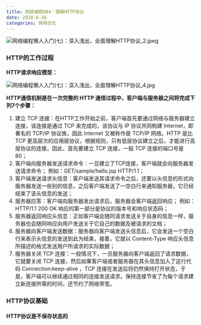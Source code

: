 ```yaml
---
title: 网络编程004：理解HTTP协议
date: 2020-6-16
categories: 网络优化
---
```


![网络编程懒人入门(七)：深入浅出，全面理解HTTP协议_2.jpeg](http://www.52im.net/data/attachment/forum/201806/15/144336adhfhh6ao1dfj9hj.jpeg)



### HTTP的工作过程

**HTTP请求响应模型：**

![网络编程懒人入门(七)：深入浅出，全面理解HTTP协议_4.jpg](http://www.52im.net/data/attachment/forum/201806/15/150222j96nx292xu7nwz87.jpg)



**HTTP通信机制是在一次完整的 HTTP 通信过程中，客户端与服务器之间将完成下列7个步骤：**

1. 建立 TCP 连接：在HTTP工作开始之前，客户端首先要通过网络与服务器建立连接，该连接是通过 TCP 来完成的，该协议与 IP 协议共同构建 Internet，即著名的 TCP/IP 协议族，因此 Internet 又被称作是 TCP/IP 网络。HTTP 是比 TCP 更高层次的应用层协议，根据规则，只有低层协议建立之后，才能进行高层协议的连接，因此，首先要建立 TCP 连接，一般 TCP 连接的端口号是80；
2. 客户端向服务器发送请求命令：一旦建立了TCP连接，客户端就会向服务器发送请求命令；
   例如：GET/sample/hello.jsp HTTP/1.1；
3. 客户端发送请求头信息：客户端发送其请求命令之后，还要以头信息的形式向服务器发送一些别的信息，之后客户端发送了一空白行来通知服务器，它已经结束了该头信息的发送；
4. 服务器应答：客户端向服务器发出请求后，服务器会客户端返回响应；
   例如： HTTP/1.1 200 OK
   响应的第一部分是协议的版本号和响应状态码；
5. 服务器返回响应头信息：正如客户端会随同请求发送关于自身的信息一样，服务器也会随同响应向用户发送关于它自己的数据及被请求的文档；
6. 服务器向客户端发送数据：服务器向客户端发送头信息后，它会发送一个空白行来表示头信息的发送到此为结束，接着，它就以 Content-Type 响应头信息所描述的格式发送用户所请求的实际数据；
7. 服务器关闭 TCP 连接：一般情况下，一旦服务器向客户端返回了请求数据，它就要关闭 TCP 连接，然后如果客户端或者服务器在其头信息加入了这行代码 Connection:keep-alive ，TCP 连接在发送后将仍然保持打开状态，于是，客户端可以继续通过相同的连接发送请求。保持连接节省了为每个请求建立新连接所需的时间，还节约了网络带宽。



### HTTP协议基础

#### HTTP协议是不保存状态的

